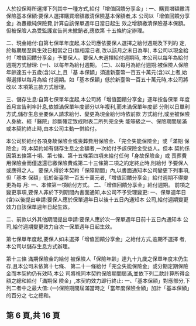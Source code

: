 人於投保時所選擇下列其中一種方式,給付「增值回饋分享金」: 一、購買增額繳清保險基本保額:要保人選擇購買增額繳清保險基本保額者,本 公司以「增值回饋分享金」為躉繳純保險費,計算自該保單週年日當日起生 效之增額繳清保險基本保額。但被保險人為受監護宣告尚未撤銷者,應依第 十五條約定辦理。 

二、現金給付:自第七保單年度起,本公司應依要保人選擇之給付週期及下列約 定,於每期屆至與生效日相當之日(無相當日者,改以該月之末日為準), 本公司以現金給付「增值回饋分享金」予要保人。要保人未選擇給付週期時, 本公司以每年為給付週期方式辦理: (一)、以每年為給付週期。 (二)、以每月為給付週期:被保險人保險年齡達五十五歲(含)以上,且「基 本保額」須達新臺幣一百五十萬元(含)以上者,始得選擇以每月為給 付週期。如「基本保額」低於新臺幣一百五十萬元時,本公司將改以 本項第三款方式辦理。 

三、儲存生息:自第七保單年度起,本公司將「增值回饋分享金」逐年按各保單 年度首月宣告利率計息,依據滿保單年度部分以年複利,而未滿保單年度部 分則以日單利方式,儲存生息至要保人請求給付、變更為現金給付時依前款 方式給付,或至被保險人身故、經「醫院」診斷確定致成附表二所列完全失 能等級之一、保險期間屆滿或本契約終止時,由本公司主動一併給付。 

本公司於給付各項身故保險金或喪葬費用保險金、「完全失能保險金」或「滿期 保險金」時,本契約如有儲存生息之金額者,一次給付予該保險金受益人。但本 契約係因第五條第十項、第七條、第十五條第四項未給付任何「身故保險金」或 喪葬費用保險金而僅退還已繳保險費或第二十三條第二項之約定終止時,則給付 予要保人或應得之人。 要保人得於本契約「保障期間」內,以書面通知本公司變更下列事項,但「基本 保額」低於新臺幣一百五十萬元者,「增值回饋分享金」給付週期不得變更為每 月: 一、本條第一項給付方式。 二、「增值回饋分享金」給付週期。 前項之變更事項,要保人非於下列期間內書面通知,本公司不予受理變更: 一、保單週年日(含)以後提出申請:要保人應於保單週年日以後十五日內通知本 公司,給付週期變更效力自該保單週年日起生效。 

二、前款以外其他期間提出申請:要保人應於次一保單週年日前十五日內通知本 公司,給付週期變更效力自次一保單週年日起生效。 

第七保單年度起,要保人如未選擇「增值回饋分享金」之給付方式,逾期不選擇 者,本公司以儲存生息方式辦理。 

第十三條 滿期保險金的給付 被保險人「保險年齡」達九十九歲之保單年度末仍生存,且本公司未依第十七條、 第二十一條給付「完全失能保險金」或分期定期保險金而本契約仍有效時,本公 司將視同本契約保險期間屆滿,並依下列二款計算所得金額之總和給付「滿期保 險金」,本契約效力即行終止: 一、「基本保額」對應部分,下列二者中之最大值: 
(一)保險期間屆滿當時之「當年度保險金額」加計「基本保額」的百分之 七之總和。 

## 第 6 頁,共 16 頁
